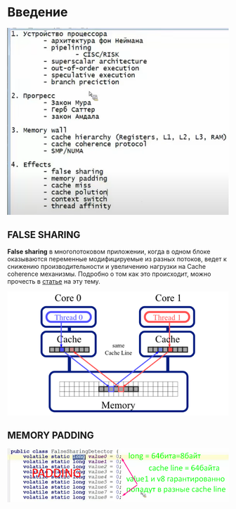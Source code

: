 # Введение

![](<../../.gitbook/assets/image (69).png>)

## FALSE SHARING

**False sharing** в многопотоковом приложении, когда в одном блоке оказываются переменные модифицируемые из разных потоков, ведет к снижению производительности и увеличению нагрузки на Cache coherence механизмы. Подробно о том как это происходит, можно прочесть в [статье](http://habrahabr.ru/company/intel/blog/143446/) на эту тему.

![](<../../.gitbook/assets/image (161).png>)

## MEMORY PADDING

![](<../../.gitbook/assets/image (18).png>)

